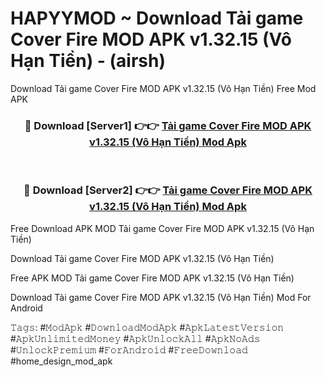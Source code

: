 # HAPYYMOD ~ Download Tải game Cover Fire MOD APK v1.32.15 (Vô Hạn Tiền) - (airsh)
Download Tải game Cover Fire MOD APK v1.32.15 (Vô Hạn Tiền) Free Mod APK

<div align="center">
<h3>🔴 Download [Server1] 👉👉 <a href="https://apk-comot.site?title=Tải_game_Cover_Fire_MOD_APK_v1.32.15_(Vô_Hạn_Tiền)">Tải game Cover Fire MOD APK v1.32.15 (Vô Hạn Tiền) Mod Apk</a></h3><br>

<h3>🔴 Download [Server2] 👉👉 <a href="https://apk-comot.site?title=Tải_game_Cover_Fire_MOD_APK_v1.32.15_(Vô_Hạn_Tiền)">Tải game Cover Fire MOD APK v1.32.15 (Vô Hạn Tiền) Mod Apk</a></h3>
</div>


Free Download APK MOD Tải game Cover Fire MOD APK v1.32.15 (Vô Hạn Tiền)

Download Tải game Cover Fire MOD APK v1.32.15 (Vô Hạn Tiền) 

Free APK MOD Tải game Cover Fire MOD APK v1.32.15 (Vô Hạn Tiền) 

Download Tải game Cover Fire MOD APK v1.32.15 (Vô Hạn Tiền) Mod For Android

𝚃𝚊𝚐𝚜: #𝙼𝚘𝚍𝙰𝚙𝚔 #𝙳𝚘𝚠𝚗𝚕𝚘𝚊𝚍𝙼𝚘𝚍𝙰𝚙𝚔 #𝙰𝚙𝚔𝙻𝚊𝚝𝚎𝚜𝚝𝚅𝚎𝚛𝚜𝚒𝚘𝚗 #𝙰𝚙𝚔𝚄𝚗𝚕𝚒𝚖𝚒𝚝𝚎𝚍𝙼𝚘𝚗𝚎𝚢 #𝙰𝚙𝚔𝚄𝚗𝚕𝚘𝚌𝚔𝙰𝚕𝚕 #𝙰𝚙𝚔𝙽𝚘𝙰𝚍𝚜 #𝚄𝚗𝚕𝚘𝚌𝚔𝙿𝚛𝚎𝚖𝚒𝚞𝚖 #𝙵𝚘𝚛𝙰𝚗𝚍𝚛𝚘𝚒𝚍 #𝙵𝚛𝚎𝚎𝙳𝚘𝚠𝚗𝚕𝚘𝚊𝚍 #home_design_mod_apk